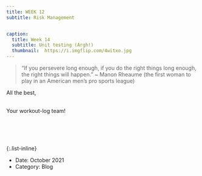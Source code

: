 ```yaml
---
title: WEEK 12
subtitle: Risk Management


caption:
  title: Week 14
  subtitle: Unit testing (Argh!)
  thumbnail:  https://i.imgflip.com/4witxo.jpg
---
```


> “If you persevere long enough, if you do the right things long enough, the right things will happen.” ~ Manon Rheaume (the first woman to play in an American men’s pro sports league)


<div align="left">



All the best,<br><br>

Your workout-log team!<br><br><br><br><br>

</div>


{:.list-inline}
- Date: October 2021
- Category: Blog

